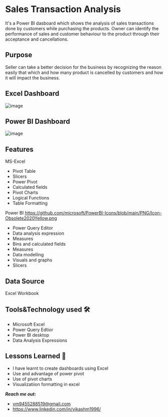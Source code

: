 
# Sales Transaction Analysis

It's a Power BI dasboard which shows the analysis of sales transactions done by customers while purchasing the products.
Owner can identify the performance of sales and customer behaviour to the product through their acceptance and cancellations.

## Purpose

Seller can take a better decision for the business by recognizing the reason easily that which and how many product is cancelled by customers and how it will impact the business.

## Excel Dashboard
![image](https://user-images.githubusercontent.com/92555446/182907820-c97f471f-ffd2-4a7b-8173-30ac555b379b.png)

## Power BI Dashboard
![image](https://user-images.githubusercontent.com/92555446/182911472-96c01ca8-6d92-4209-a9dd-5c88f9aeb0a1.png)

## Features
MS-Excel
- Pivot Table
- Slicers
- Power Pivot
- Calculated fields
- Pivot Charts
- Logical Functions
- Table Formatting

Power BI https://github.com/microsoft/PowerBI-Icons/blob/main/PNG/Icon-Obsolete2020Yellow.png
- Power Query Editor
- Data analysis expression
- Measures
- Bins and calculated fields
- Measures
- Data modelling
- Visuals and graphs
- Slicers

## Data Source
Excel Workbook

## Tools&Technology used 	:hammer_and_wrench:
- Microsoft Excel
- Power Query Edtior
- Power BI desktop
- Data Analysis Expressions

## Lessons Learned :open_book:

- I have learnt to create dashboards using Excel
- Use and advantage of power pivot
- Use of pivot charts 
- Visualizatiion formatting in excel

_**Reach me out:**_
- vm9455288519@gmail.com
- https://www.linkedin.com/in/vikashm1996/
